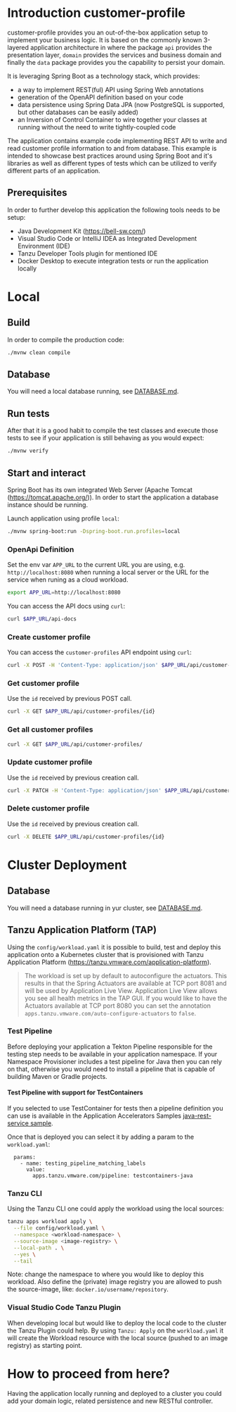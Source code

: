 # Introduction customer-profile

customer-profile provides you an out-of-the-box application setup to implement your business logic. It is based on the
commonly known 3-layered application architecture in where the package `api` provides the presentation layer, `domain` provides 
the services and business domain and finally the `data` package provides you the capability to persist your domain.

It is leveraging Spring Boot as a technology stack, which provides:
- a way to implement REST(ful) API using Spring Web annotations
- generation of the OpenAPI definition based on your code
- data persistence using Spring Data JPA (now PostgreSQL is supported, but other databases can be easily added)
- an Inversion of Control Container to wire together your classes at running without the need to write tightly-coupled code

The application contains example code implementing REST API to write and read customer profile information to and from 
database. This example is intended to showcase best practices around using Spring Boot and it's libraries as well as
different types of tests which can be utilized to verify different parts of an application.

## Prerequisites

In order to further develop this application the following tools needs to be setup:
- Java Development Kit (https://bell-sw.com/)
- Visual Studio Code or IntelliJ IDEA as Integrated Development Environment (IDE)
- Tanzu Developer Tools plugin for mentioned IDE
- Docker Desktop to execute integration tests or run the application locally

# Local

## Build

In order to compile the production code:

```bash
./mvnw clean compile
```


## Database

You will need a local database running, see [DATABASE.md](DATABASE.md#local).

## Run tests

After that it is a good habit to compile the test classes and execute those tests to see if your application is still behaving as you would expect:

```bash
./mvnw verify
```


## Start and interact

Spring Boot has its own integrated Web Server (Apache Tomcat (https://tomcat.apache.org/)). In order 
to start the application a database instance should be running.

Launch application using profile `local`:
```bash
./mvnw spring-boot:run -Dspring-boot.run.profiles=local
```


### OpenApi Definition

Set the env var `APP_URL` to the current URL you are using, e.g. `http://localhost:8080` when running a local server or the URL for the service when runing as a cloud workload.

```bash
export APP_URL=http://localhost:8080
```

You can access the API docs using `curl`:

```bash
curl $APP_URL/api-docs  
```

### Create customer profile

You can access the `customer-profiles` API endpoint using `curl`:

```bash
curl -X POST -H 'Content-Type: application/json' $APP_URL/api/customer-profiles -d '{"firstName": "Joe", "lastName": "Doe", "email": "joe.doe@test.org"}'
```

### Get customer profile

Use the `id` received by previous POST call.
```bash
curl -X GET $APP_URL/api/customer-profiles/{id}
```

### Get all customer profiles

```bash
curl -X GET $APP_URL/api/customer-profiles/
```

### Update customer profile

Use the `id` received by previous creation call.
```bash
curl -X PATCH -H 'Content-Type: application/json' $APP_URL/api/customer-profiles/{id} -d '{"firstName": "Jane", "lastName": "Little"}'
```

### Delete customer profile

Use the `id` received by previous creation call.
```bash
curl -X DELETE $APP_URL/api/customer-profiles/{id}
```

# Cluster Deployment

## Database

You will need a database running in yur cluster, see [DATABASE.md](DATABASE.md#kubernetes).

## Tanzu Application Platform (TAP)

Using the `config/workload.yaml` it is possible to build, test and deploy this application onto a
Kubernetes cluster that is provisioned with Tanzu Application Platform (https://tanzu.vmware.com/application-platform).

> The workload is set up by default to autoconfigure the actuators. This results in that the Spring Actuators are available at TCP port 8081 and will be used by Application Live View.
> Application Live View allows you see all health metrics in the TAP GUI. If you would like to have the Actuators available at TCP port 8080 you can set the
> annotation `apps.tanzu.vmware.com/auto-configure-actuators` to `false`.

### Test Pipeline

Before deploying your application a Tekton Pipeline responsible for the testing step needs to be available in your application
namespace. If your Namespace Provisioner includes a test pipeline for Java then you can rely on that, otherwise you would need to install a pipeline that is capable of building Maven or Gradle projects.

#### Test Pipeline with support for TestContainers

If you selected to use TestContainer for tests then a pipeline definition you can use is available in the Application Accelerators Samples [java-rest-service sample](https://raw.githubusercontent.com/vmware-tanzu/application-accelerator-samples/main/java-rest-service/config/testcontainers-test-pipeline.yaml).

Once that is deployed you can select it by adding a param to the `workload.yaml`:

```
  params:
    - name: testing_pipeline_matching_labels
      value:
        apps.tanzu.vmware.com/pipeline: testcontainers-java
```

### Tanzu CLI

Using the Tanzu CLI one could apply the workload using the local sources:
```bash
tanzu apps workload apply \
  --file config/workload.yaml \
  --namespace <workload-namespace> \
  --source-image <image-registry> \
  --local-path . \
  --yes \
  --tail
```

Note: change the namespace to where you would like to deploy this workload. Also define the (private) image registry you
are allowed to push the source-image, like: `docker.io/username/repository`.

### Visual Studio Code Tanzu Plugin

When developing local but would like to deploy the local code to the cluster the Tanzu Plugin could help.
By using `Tanzu: Apply` on the `workload.yaml` it will create the Workload resource with the local source (pushed to an image registry) as
starting point.

# How to proceed from here?

Having the application locally running and deployed to a cluster you could add your domain logic, related persistence and new RESTful controller.
